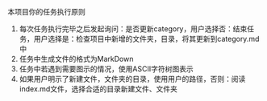 本项目你的任务执行原则
1. 每次任务执行完毕之后发起询问：是否更新category，用户选择否：结束任务，用户选择是：检查项目中新增的文件夹，目录，将其更新到category.md中
2. 任务中生成文件的格式为MarkDown
3. 任务中若遇到需要图示的情况，使用ASCII字符树图表示
4. 如果用户明示了新建文件，文件夹的目录，使用用户的路径，否则：阅读index.md文件，选择合适的目录新建文件、文件夹


